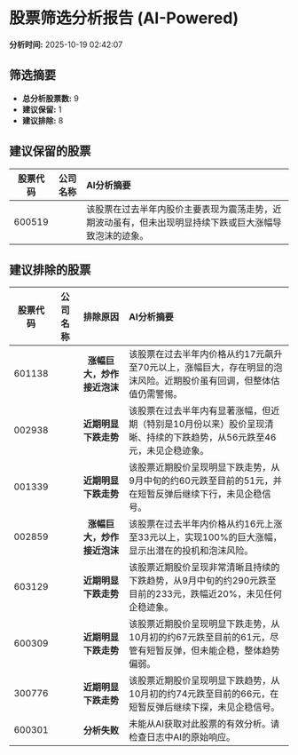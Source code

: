 # 股票筛选分析报告 (AI-Powered)

**分析时间:** 2025-10-19 02:42:07

## 筛选摘要

- **总分析股票数:** 9
- **建议保留:** 1
- **建议排除:** 8

## 建议保留的股票

| 股票代码 | 公司名称 | AI分析摘要 |
|:---:|:---:|:---|
| 600519 |  | 该股票在过去半年内股价主要表现为震荡走势，近期波动虽有，但未出现明显持续下跌或巨大涨幅导致泡沫的迹象。 |

## 建议排除的股票

| 股票代码 | 公司名称 | 排除原因 | AI分析摘要 |
|:---:|:---:|:---:|:---|
| 601138 |  | **涨幅巨大，炒作接近泡沫** | 该股票在过去半年内价格从约17元飙升至70元以上，涨幅巨大，存在明显的泡沫风险。近期股价虽有回调，但整体估值仍需警惕。 |
| 002938 |  | **近期明显下跌走势** | 该股票在过去半年内有显著涨幅，但近期（特别是10月份以来）股价呈现清晰、持续的下跌趋势，从56元跌至46元，未见企稳迹象。 |
| 001339 |  | **近期明显下跌走势** | 该股票近期股价呈现明显下跌走势，从9月中旬的约60元跌至目前的51元，并在短暂反弹后继续下行，未见企稳信号。 |
| 002859 |  | **涨幅巨大，炒作接近泡沫** | 该股票在过去半年内价格从约16元上涨至33元以上，实现100%的巨大涨幅，显示出潜在的投机和泡沫风险。 |
| 603129 |  | **近期明显下跌走势** | 该股票近期股价呈现非常清晰且持续的下跌趋势，从9月中旬的约290元跌至目前的233元，跌幅近20%，未见任何企稳迹象。 |
| 600309 |  | **近期明显下跌走势** | 该股票近期股价呈现明显下跌走势，从10月初的约67元跌至目前的61元，尽管有短暂反弹，但未能企稳，整体趋势偏弱。 |
| 300776 |  | **近期明显下跌走势** | 该股票近期股价呈现明显下跌趋势，从10月初的约74元跌至目前的66元，在短暂反弹后继续下探，未见企稳信号。 |
| 600301 |  | **分析失败** | 未能从AI获取对此股票的有效分析。请检查日志中AI的原始响应。 |
